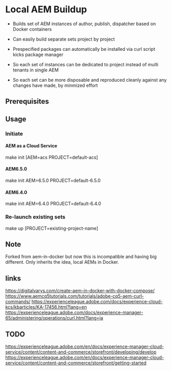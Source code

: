 # Local AEM Buildup

* Builds set of AEM instances of author, publish, dispatcher based on Docker containers
* Can easily build separate sets project by project
* Prespecified packages can automatically be installed via curl script kicks package manager

* So each set of instances can be dedicated to project instead of multi tenants in single AEM
* So each set can be more disposable and reproduced cleanly against any changes have made, by minmized effort

## Prerequisites

## Usage

### Initiate

#### AEM as a Cloud Service

make init [AEM=acs PROJECT=default-acs]

#### AEM6.5.0 

make init AEM=6.5.0 PROJECT=default-6.5.0

#### AEM6.4.0 

make init AEM=6.4.0 PROJECT=default-6.4.0

### Re-launch existing sets

make up [PROJECT=existing-project-name]

## Note

Forked from aem-in-docker but now this is incompatible and having big different. Only inherits the idea, local AEMs in Docker.

## links

https://digitalvarys.com/create-aem-in-docker-with-docker-compose/
https://www.aemcq5tutorials.com/tutorials/adobe-cq5-aem-curl-commands/
https://experienceleague.adobe.com/docs/experience-cloud-kcs/kbarticles/KA-17456.html?lang=en
https://experienceleague.adobe.com/docs/experience-manager-65/administering/operations/curl.html?lang=ja

## TODO

https://experienceleague.adobe.com/en/docs/experience-manager-cloud-service/content/content-and-commerce/storefront/developing/develop
https://experienceleague.adobe.com/en/docs/experience-manager-cloud-service/content/content-and-commerce/storefront/getting-started
